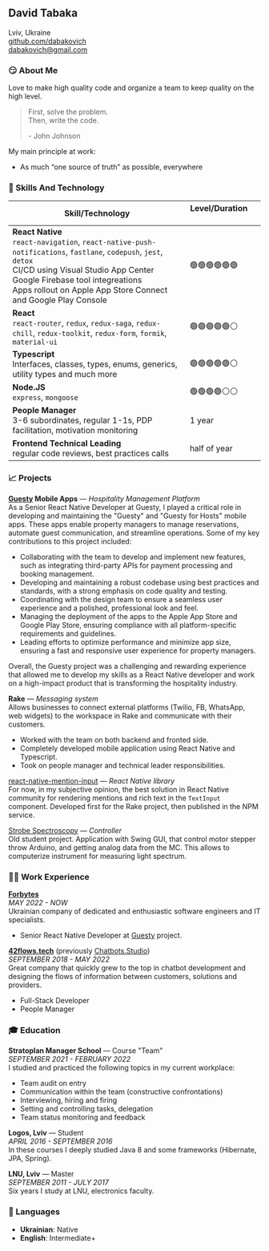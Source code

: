 ## David Tabaka

Lviv, Ukraine<br>
[github.com/dabakovich](https://github.com/dabakovich)<br>
[dabakovich@gmail.com](mailto:dabakovich@gmail.com)


### 😏 About Me

Love to make high quality code and organize a team to keep quality on the high level.

> First, solve the problem.<br>
> Then, write the code.
> 
> \- John Johnson

My main principle at work:
- As much “one source of truth” as possible, everywhere


### 🎯 Skills And Technology

|Skill/Technology|Level/Duration &nbsp; &nbsp; &nbsp; &nbsp; &nbsp; &nbsp;|
|---|---|
|**React Native**<br>`react-navigation`, `react-native-push-notifications`, `fastlane`, `codepush`, `jest`, `detox`<br>CI/CD using Visual Studio App Center<br>Google Firebase tool integreations<br>Apps rollout on Apple App Store Connect and Google Play Console|🟢🟢🟢🟢🟢🟢|
|**React**<br>`react-router`, `redux`, `redux-saga`, `redux-chill`, `redux-toolkit`, `redux-form`, `formik`, `material-ui`|🟢🟢🟢🟢🟢⚪|
|**Typescript**<br>Interfaces, classes, types, enums, generics, utility types and much more|🟢🟢🟢🟢🟢⚪|
|**Node.JS**<br>`express`, `mongoose`|🟢🟢🟢🟢⚪⚪|
|**People Manager**<br>3-6 subordinates, regular 1-1s, PDP facilitation, motivation monitoring|1 year|
|**Frontend Technical Leading**<br>regular code reviews, best practices calls|half of year|

### 📈 Projects

**[Guesty](https://www.guesty.com/) Mobile Apps** — *Hospitality Management Platform*<br>
As a Senior React Native Developer at Guesty, I played a critical role in developing and maintaining the "Guesty" and "Guesty for Hosts" mobile apps. These apps enable property managers to manage reservations, automate guest communication, and streamline operations. Some of my key contributions to this project included:

* Collaborating with the team to develop and implement new features, such as integrating third-party APIs for payment processing and booking management.
* Developing and maintaining a robust codebase using best practices and standards, with a strong emphasis on code quality and testing.
* Coordinating with the design team to ensure a seamless user experience and a polished, professional look and feel.
* Managing the deployment of the apps to the Apple App Store and Google Play Store, ensuring compliance with all platform-specific requirements and guidelines.
* Leading efforts to optimize performance and minimize app size, ensuring a fast and responsive user experience for property managers.

Overall, the Guesty project was a challenging and rewarding experience that allowed me to develop my skills as a React Native developer and work on a high-impact product that is transforming the hospitality industry.

**Rake** — *Messaging system*<br>
Allows businesses to connect external platforms (Twilio, FB, WhatsApp, web widgets) to the workspace in Rake and communicate with their customers.
* Worked with the team on both backend and fronted side.
* Completely developed mobile application using React Native and Typescript.
* Took on people manager and technical leader responsibilities.

[react-native-mention-input](https://www.npmjs.com/package/react-native-controlled-mentions) — *React Native library*<br>
For now, in my subjective opinion, the best solution in React Native community for rendering mentions and rich text in the `TextInput` component. Developed first for the Rake project, then published in the NPM service.

[Strobe Spectroscopy](https://github.com/dabakovich/StrobeSpectroscopy) — *Controller*<br>
Old student project. Application with Swing GUI, that control motor stepper throw Arduino, and getting analog data from the MC. This allows to computerize instrument for measuring light spectrum.


### 👨‍💻 Work Experience

[**Forbytes**](https://forbytes.com/)<br>
*MAY 2022 - NOW*<br>
Ukrainian company of dedicated and enthusiastic software engineers and IT specialists.<br>
* Senior React Native Developer at [Guesty](https://www.guesty.com/) project.

[**42flows.tech**](https://42flows.tech) (previously [Chatbots.Studio](https://chatbots.studio/))<br>
*SEPTEMBER 2018 - MAY 2022*<br>
Great company that quickly grew to the top in chatbot development and designing the flows of information between customers, solutions and providers.<br>
* Full-Stack Developer
* People Manager


### 🎓 Education

**Stratoplan Manager School** — Course "Team"<br>
*SEPTEMBER 2021 - FEBRUARY 2022*<br>
I studied and practiced the following topics in my current workplace:
* Team audit on entry
* Communication within the team (constructive confrontations)
* Interviewing, hiring and firing
* Setting and controlling tasks, delegation
* Team status monitoring and feedback

**Logos, Lviv** — Student<br>
*APRIL 2016 - SEPTEMBER 2016*<br>
In these courses I deeply studied Java 8 and some frameworks (Hibernate, JPA, Spring).

**LNU, Lviv** — Master<br>
*SEPTEMBER 2011 - JULY 2017*<br>
Six years I study at LNU, electronics faculty.


### 💬 Languages

* **Ukrainian**: Native
* **English**: Intermediate+
